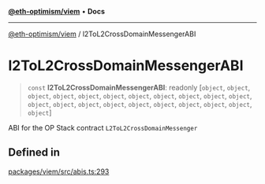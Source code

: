 [**@eth-optimism/viem**](../README.md) • **Docs**

***

[@eth-optimism/viem](../README.md) / l2ToL2CrossDomainMessengerABI

# l2ToL2CrossDomainMessengerABI

> `const` **l2ToL2CrossDomainMessengerABI**: readonly [`object`, `object`, `object`, `object`, `object`, `object`, `object`, `object`, `object`, `object`, `object`, `object`, `object`, `object`, `object`, `object`, `object`, `object`, `object`, `object`, `object`]

ABI for the OP Stack contract `L2ToL2CrossDomainMessenger`

## Defined in

[packages/viem/src/abis.ts:293](https://github.com/ethereum-optimism/ecosystem/blob/5b57c542e6f02774701a464de238b830e81b7ecb/packages/viem/src/abis.ts#L293)
